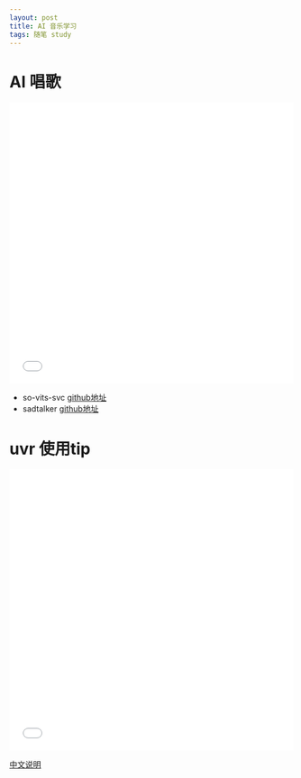 ```yaml
---
layout: post
title: AI 音乐学习
tags: 随笔 study
---
```

# AI 唱歌
<iframe src="//player.bilibili.com/player.html?aid=570409770&bvid=BV1wv4y1J7pR&cid=1107131498&p=1" allowfullscreen="allowfullscreen" width="100%" height="500" scrolling="no" frameborder="0" sandbox="allow-top-navigation allow-same-origin allow-forms allow-scripts"> </iframe>

- so-vits-svc [github地址](https://github.com/svc-develop-team/so-vits-svc)
- sadtalker [github地址](https://github.com/Winfredy/SadTalker)

# uvr 使用tip

<iframe src="//player.bilibili.com/player.html?aid=258947067&bvid=BV1ga411S7gP&cid=786591350&p=1" allowfullscreen="allowfullscreen" width="100%" height="500" scrolling="no" frameborder="0" sandbox="allow-top-navigation allow-same-origin allow-forms allow-scripts"> </iframe>

[中文说明](/docs/uvr.pdf)
